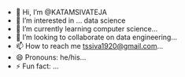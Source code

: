 - 👋 Hi, I’m @KATAMSIVATEJA
- 👀 I’m interested in ... data science
- 🌱 I’m currently learning computer science...
- 💞️ I’m looking to collaborate on data engineering...
- 📫 How to reach me tssiva1920@gmail.com...
- 😄 Pronouns: he/his...
- ⚡ Fun fact: ...

<!---
KATAMSIVATEJA/KATAMSIVATEJA is a ✨ special ✨ repository because its `README.md` (this file) appears on your GitHub profile.
You can click the Preview link to take a look at your changes.
--->
